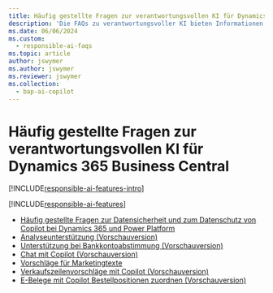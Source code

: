 ```yaml
---
title: Häufig gestellte Fragen zur verantwortungsvollen KI für Dynamics 365 Business Central
description: 'Die FAQs zu verantwortungsvoller KI bieten Informationen über die in Business Central verwendete KI-Technologie sowie wichtige Überlegungen und Details dazu, wie die KI verwendet wird sowie wie sie getestet und bewertet wurde und welche spezifischen Einschränkungen gelten.'
ms.date: 06/06/2024
ms.custom:
  - responsible-ai-faqs
ms.topic: article
author: jswymer
ms.author: jswymer
ms.reviewer: jswymer
ms.collection:
  - bap-ai-copilot
---
```


# <a name="responsible-ai-faqs-for-dynamics-365-business-central"></a>Häufig gestellte Fragen zur verantwortungsvollen KI für Dynamics 365 Business Central

[!INCLUDE[responsible-ai-features-intro](includes/responsible-ai-intro.md)]

[!INCLUDE[responsible-ai-features](includes/responsible-ai-features.md)]

- [Häufig gestellte Fragen zur Datensicherheit und zum Datenschutz von Copilot bei Dynamics 365 und Power Platform](/dynamics365/faqs-copilot-data-security-privacy?toc=/dynamics365/business-central/toc.json)
- [Analyseunterstützung (Vorschauversion)](faqs-analysis-assist.md)
- [Unterstützung bei Bankkontoabstimmung (Vorschauversion)](faqs-bank-reconciliation.md)
- [Chat mit Copilot (Vorschauversion)](faqs-chat-with-copilot.md)
- [Vorschläge für Marketingtexte](faqs-marketing-text.md)
- [Verkaufszeilenvorschläge mit Copilot (Vorschauversion)](faq-sales-suggest-sales-lines-with-copilot.md)
- [E-Belege mit Copilot Bestellpositionen zuordnen (Vorschauversion)](map-edocuments-with-copilot.md)
